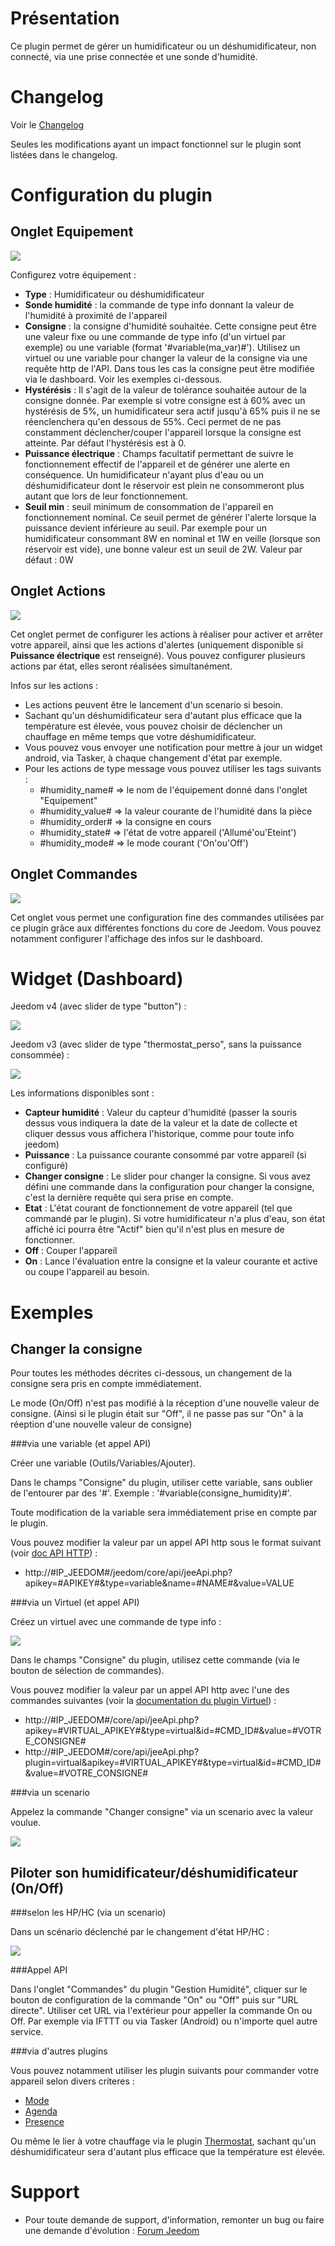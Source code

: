 Présentation
============

Ce plugin permet de gérer un humidificateur ou un déshumidificateur, non connecté, via une prise connectée et une sonde d'humidité.

Changelog
==========

Voir le [Changelog](https://agp42.github.io/humidity/fr_FR/changelog)

Seules les modifications ayant un impact fonctionnel sur le plugin sont listées dans le changelog.

Configuration du plugin
========================

Onglet **Equipement**
---

![](https://raw.githubusercontent.com/AgP42/humidity/master/docs/assets/images/OngletEquipement.png)

Configurez votre équipement :
* **Type** : Humidificateur ou déshumidificateur
* **Sonde humidité** : la commande de type info donnant la valeur de l'humidité à proximité de l'appareil
* **Consigne** : la consigne d'humidité souhaitée. Cette consigne peut être une valeur fixe ou une commande de type info (d'un virtuel par exemple) ou une variable (format '#variable(ma_var)#'). Utilisez un virtuel ou une variable pour changer la valeur de la consigne via une requête http de l'API. Dans tous les cas la consigne peut être modifiée via le dashboard. Voir les exemples ci-dessous.
* **Hystérésis** : Il s'agit de la valeur de tolérance souhaitée autour de la consigne donnée. Par exemple si votre consigne est à 60% avec un hystérésis de 5%, un humidificateur sera actif jusqu'à 65% puis il ne se réenclenchera qu'en dessous de 55%. Ceci permet de ne pas constamment déclencher/couper l'appareil lorsque la consigne est atteinte. Par défaut l'hystérésis est à 0.
* **Puissance électrique** : Champs facultatif permettant de suivre le fonctionnement effectif de l'appareil et de générer une alerte en conséquence. Un humidificateur n'ayant plus d'eau ou un déshumidificateur dont le réservoir est plein ne consommeront plus autant que lors de leur fonctionnement.
* **Seuil min** : seuil minimum de consommation de l'appareil en fonctionnement nominal. Ce seuil permet de générer l'alerte lorsque la puissance devient inférieure au seuil. Par exemple pour un humidificateur consommant 8W en nominal et 1W en veille (lorsque son réservoir est vide), une bonne valeur est un seuil de 2W. Valeur par défaut : 0W

Onglet **Actions**
---

![](https://raw.githubusercontent.com/AgP42/humidity/master/docs/assets/images/OngletActions.png)

Cet onglet permet de configurer les actions à réaliser pour activer et arrêter votre appareil, ainsi que les actions d'alertes (uniquement disponible si **Puissance électrique** est renseigné).
Vous pouvez configurer plusieurs actions par état, elles seront réalisées simultanément.

Infos sur les actions :
* Les actions peuvent être le lancement d'un scenario si besoin.
* Sachant qu'un déshumidificateur sera d'autant plus efficace que la température est élevée, vous pouvez choisir de déclencher un chauffage en même temps que votre déshumidificateur.
* Vous pouvez vous envoyer une notification pour mettre à jour un widget android, via Tasker, à chaque changement d'état par exemple.
* Pour les actions de type message vous pouvez utiliser les tags suivants :
   * #humidity_name# => le nom de l'équipement donné dans l'onglet "Equipement"
   * #humidity_value# => la valeur courante de l'humidité dans la pièce
   * #humidity_order# => la consigne en cours
   * #humidity_state# => l'état de votre appareil ('Allumé'ou'Eteint')
   * #humidity_mode# => le mode courant ('On'ou'Off')

Onglet **Commandes**
---

![](https://raw.githubusercontent.com/AgP42/humidity/master/docs/assets/images/OngletCommandes.png)

Cet onglet vous permet une configuration fine des commandes utilisées par ce plugin grâce aux différentes fonctions du core de Jeedom. Vous pouvez notamment configurer l'affichage des infos sur le dashboard.

Widget (Dashboard)
===
Jeedom v4 (avec slider de type "button") :

![](https://raw.githubusercontent.com/AgP42/humidity/master/docs/assets/images/widgetv4.png)

Jeedom v3 (avec slider de type "thermostat_perso", sans la puissance consommée) :

![](https://raw.githubusercontent.com/AgP42/humidity/master/docs/assets/images/widgetv3.png)

Les informations disponibles sont :
* **Capteur humidité** : Valeur du capteur d'humidité (passer la souris dessus vous indiquera la date de la valeur et la date de collecte et cliquer dessus vous affichera l'historique, comme pour toute info jeedom)
* **Puissance** : La puissance courante consommé par votre appareil (si configuré)
* **Changer consigne** : Le slider pour changer la consigne. Si vous avez défini une commande dans la configuration pour changer la consigne, c'est la dernière requête qui sera prise en compte.
* **Etat** : L'état courant de fonctionnement de votre appareil (tel que commandé par le plugin). Si votre humidificateur n'a plus d'eau, son état affiché ici pourra être "Actif" bien qu'il n'est plus en mesure de fonctionner.
* **Off** : Couper l'appareil
* **On** : Lance l'évaluation entre la consigne et la valeur courante et active ou coupe l'appareil au besoin.

Exemples
===

Changer la consigne
---

Pour toutes les méthodes décrites ci-dessous, un changement de la consigne sera pris en compte immédiatement.

Le mode (On/Off) n'est pas modifié à la réception d'une nouvelle valeur de consigne. (Ainsi si le plugin était sur "Off", il ne passe pas sur "On" à la réeption d'une nouvelle valeur de consigne)

###via une variable (et appel API)

Créer une variable (Outils/Variables/Ajouter).

Dans le champs "Consigne" du plugin, utiliser cette variable, sans oublier de l'entourer par des '#'. Exemple : '#variable(consigne_humidity)#'.

Toute modification de la variable sera immédiatement prise en compte par le plugin.

Vous pouvez modifier la valeur par un appel API http sous le format suivant (voir [doc API HTTP](https://jeedom.github.io/core/fr_FR/api_http#tocAnchor-1-9)) :
* http://#IP_JEEDOM#/jeedom/core/api/jeeApi.php?apikey=#APIKEY#&type=variable&name=#NAME#&value=VALUE

###via un Virtuel (et appel API)

Créez un virtuel avec une commande de type info :

![](https://raw.githubusercontent.com/AgP42/humidity/master/docs/assets/images/consigne_scenario.png)

Dans le champs "Consigne" du plugin, utilisez cette commande (via le bouton de sélection de commandes).

Vous pouvez modifier la valeur par un appel API http avec l'une des commandes suivantes (voir la [documentation du plugin Virtuel](https://jeedom.github.io/plugin-virtual/fr_FR/)) :
* http://#IP_JEEDOM#/core/api/jeeApi.php?apikey=#VIRTUAL_APIKEY#&type=virtual&id=#CMD_ID#&value=#VOTRE_CONSIGNE#
* http://#IP_JEEDOM#/core/api/jeeApi.php?plugin=virtual&apikey=#VIRTUAL_APIKEY#&type=virtual&id=#CMD_ID#&value=#VOTRE_CONSIGNE#

###via un scenario

Appelez la commande "Changer consigne" via un scenario avec la valeur voulue.

![](https://raw.githubusercontent.com/AgP42/humidity/master/docs/assets/images/consigne_scenario.png)


Piloter son humidificateur/déshumidificateur (On/Off)
---

###selon les HP/HC (via un scenario)

Dans un scénario déclenché par le changement d'état HP/HC :

![](https://raw.githubusercontent.com/AgP42/humidity/master/docs/assets/images/hphc_scenario.png)

###Appel API

Dans l'onglet "Commandes" du plugin "Gestion Humidité", cliquer sur le bouton de configuration de la commande "On" ou "Off" puis sur "URL directe". Utiliser cet URL via l'extérieur pour appeller la commande On ou Off. Par exemple via IFTTT ou via Tasker (Android) ou n'importe quel autre service.

###via d'autres plugins

Vous pouvez notamment utiliser les plugin suivants pour commander votre appareil selon divers criteres :

* [Mode](https://jeedom.github.io/plugin-mode/fr_FR/)
* [Agenda](https://jeedom.github.io/plugin-calendar/fr_FR/)
* [Presence](https://ticed35.github.io/jeedom-presence-doc/fr_FR/)

Ou même le lier à votre chauffage via le plugin [Thermostat](https://jeedom.github.io/plugin-thermostat/fr_FR/), sachant qu'un déshumidificateur sera d'autant plus efficace que la température est élevée.

Support
===

* Pour toute demande de support, d'information, remonter un bug ou faire une demande d'évolution : [Forum Jeedom](https://community.jeedom.com/c/plugins/wellness/51)
